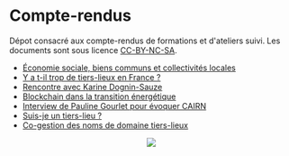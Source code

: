 # Compte-rendus

Dépot consacré aux compte-rendus de formations et d'ateliers suivi. Les documents sont sous licence [CC-BY-NC-SA](https://creativecommons.org/licenses/by-nc-sa/4.0/).

* [Économie sociale, biens communs et collectivités locales](https://github.com/nicolasloubet/Compte-rendus/blob/master/Articles/ESS-communs-collectivites.md)
* [Y a t-il trop de tiers-lieux en France ?](https://github.com/nicolasloubet/Compte-rendus/blob/master/Articles/INTERConnectes-tiers-lieux.md)
* [Rencontre avec Karine Dognin-Sauze](https://github.com/nicolasloubet/Compte-rendus/blob/master/Articles/Maker-Lyon-MYNE.md)
* [Blockchain dans la transition énergétique](https://github.com/nicolasloubet/Compte-rendus/blob/master/Articles/blockchain-transition-energetique.md)
* [Interview de Pauline Gourlet pour évoquer CAIRN](https://github.com/nicolasloubet/Compte-rendus/blob/master/Articles/pauline-gourlet-cairn.md)
* [Suis-je un tiers-lieu ?](https://github.com/nicolasloubet/Compte-rendus/blob/master/Articles/suisjeuntierslieu.md)
* [Co-gestion des noms de domaine tiers-lieux](https://github.com/nicolasloubet/Compte-rendus/blob/master/Articles/tiers-lieux-domaines.md)

<p align="center">
  <img src="https://github.com/nicolasloubet/compte-rendus/blob/master/Images/CC-BY-NC-SA.png?raw=true alt="CC-BY-NC-SA 4.0"/>
</p>
